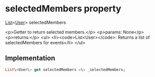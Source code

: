 


# selectedMembers property









[List](https:api.flutter.dev/flutter/dart-core/List-class.html)&lt;[User](../../models_user_user_info/User-class.md)\> selectedMembers
  




\<p\>Getter to return selected members.\</p\>
\<p\>params:
None\</p\>
\<p\>returns:\</p\>
\<ul\>
\<li\>\<code\>List&lt;User&gt;\</code\>: Returns a list of selectedMembers for events\</li\>
\</ul\>



## Implementation

```dart
List\<User\> get selectedMembers =\> _selectedMembers;
```









